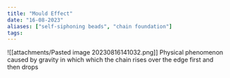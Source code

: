 ```yaml
---
title: "Mould Effect"
date: "16-08-2023"
aliases: ["self-siphoning beads", "chain foundation"]
tags:
---
```


![[attachments/Pasted image 20230816141032.png]]
Physical phenomenon caused by gravity in which which the chain rises over the edge first and then drops